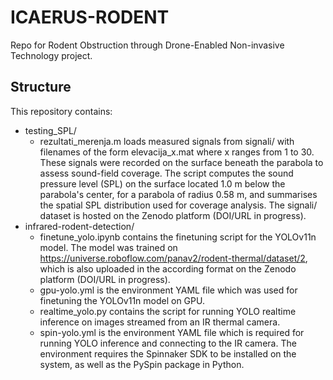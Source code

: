 # ICAERUS-RODENT
Repo for Rodent Obstruction through Drone-Enabled Non-invasive Technology project.

## Structure
This repository contains:
- testing_SPL/
    - rezultati_merenja.m loads measured signals from signali/ with filenames of the form elevacija_x.mat where x ranges from 1 to 30. These signals were recorded on the surface beneath the parabola to assess sound-field coverage. The script computes the sound pressure level (SPL) on the surface located 1.0 m below the parabola's center, for a parabola of radius 0.58 m, and summarises the spatial SPL distribution used for coverage analysis. The signali/ dataset is hosted on the Zenodo platform (DOI/URL in progress).
- infrared-rodent-detection/
    - finetune_yolo.ipynb contains the finetuning script for the YOLOv11n model. The model was trained on https://universe.roboflow.com/panav2/rodent-thermal/dataset/2, which is also uploaded in the according format on the Zenodo platform (DOI/URL in progress).
    - gpu-yolo.yml is the environment YAML file which was used for finetuning the YOLOv11n model on GPU.
    - realtime_yolo.py contains the script for running YOLO realtime inference on images streamed from an IR thermal camera.
    - spin-yolo.yml is the environment YAML file which is required for running YOLO inference and connecting to the IR camera. The environment requires the Spinnaker SDK to be installed on the system, as well as the PySpin package in Python.